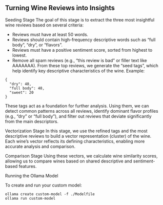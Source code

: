 ## Turning Wine Reviews into Insights
Seeding Stage
The goal of this stage is to extract the three most insightful wine reviews based on several criteria:
- Reviews must have at least 50 words.
- Reviews should contain high-frequency descriptive words such as “full body”, “dry”, or “flavors”.
- Reviews must have a positive sentiment score, sorted from highest to lowest.
- Remove all spam reviews (e.g., “this review is bad” or filler text like AAAAAAA).
From these top reviews, we generate the “seed tags”, which help identify key descriptive characteristics of the wine.
 Example:
```
{
  "dry": 40,
  "full body": 40,
  "sweet": 20
}
```

These tags act as a foundation for further analysis. Using them, we can detect common patterns across all reviews, identify dominant flavor profiles (e.g., “dry” or “full body”), and filter out reviews that deviate significantly from the main descriptors.

Vectorization Stage
In this stage, we use the refined tags and the most descriptive reviews to build a vector representation (cluster) of the wine.
 Each wine’s vector reflects its defining characteristics, enabling more accurate analysis and comparison.

Comparison Stage
Using these vectors, we calculate wine similarity scores, allowing us to compare wines based on shared descriptive and sentiment-based features.


Running the Ollama Model

To create and run your custom model:

```
ollama create custom-model -f ./Modelfile
ollama run custom-model

```
